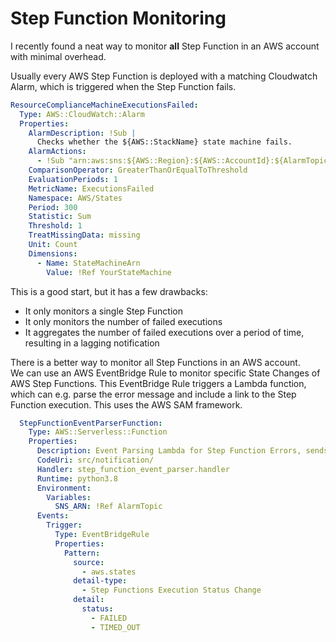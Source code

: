 # Step Function Monitoring

I recently found a neat way to monitor **all** Step Function in an AWS account with minimal overhead.

Usually every AWS Step Function is deployed with a matching Cloudwatch Alarm, which is triggered when the Step Function fails.

```yaml
ResourceComplianceMachineExecutionsFailed:
  Type: AWS::CloudWatch::Alarm
  Properties:
    AlarmDescription: !Sub |
      Checks whether the ${AWS::StackName} state machine fails.
    AlarmActions:
      - !Sub "arn:aws:sns:${AWS::Region}:${AWS::AccountId}:${AlarmTopicName}"
    ComparisonOperator: GreaterThanOrEqualToThreshold
    EvaluationPeriods: 1
    MetricName: ExecutionsFailed
    Namespace: AWS/States
    Period: 300
    Statistic: Sum
    Threshold: 1
    TreatMissingData: missing
    Unit: Count
    Dimensions:
      - Name: StateMachineArn
        Value: !Ref YourStateMachine
```

This is a good start, but it has a few drawbacks:

* It only monitors a single Step Function
* It only monitors the number of failed executions
* It aggregates the number of failed executions over a period of time, resulting in a lagging notification

There is a better way to monitor all Step Functions in an AWS account.  
We can use an AWS EventBridge Rule to monitor specific State Changes of AWS Step Functions.
This EventBridge Rule triggers a Lambda function, which can e.g. parse the error message and include a link to the Step Function execution. This uses the AWS SAM framework.

```yaml
  StepFunctionEventParserFunction:
    Type: AWS::Serverless::Function
    Properties:
      Description: Event Parsing Lambda for Step Function Errors, sends parsed error message to SNS topic when a Step Function fails or times out.
      CodeUri: src/notification/
      Handler: step_function_event_parser.handler
      Runtime: python3.8
      Environment:
        Variables:
          SNS_ARN: !Ref AlarmTopic
      Events:
        Trigger:
          Type: EventBridgeRule
          Properties:
            Pattern:
              source:
                - aws.states
              detail-type:
                - Step Functions Execution Status Change
              detail:
                status:
                  - FAILED
                  - TIMED_OUT
```
